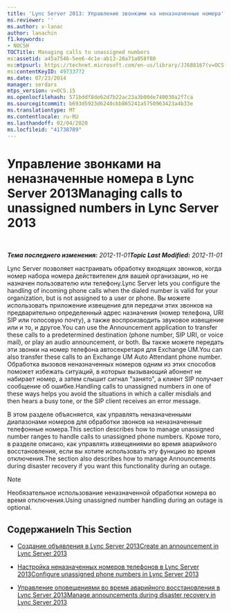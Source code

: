 ```yaml
---
title: 'Lync Server 2013: Управление звонками на неназначенные номера'
ms.reviewer: ''
ms.author: v-lanac
author: lanachin
f1.keywords:
- NOCSH
TOCTitle: Managing calls to unassigned numbers
ms:assetid: a45a7546-5ee6-4c1e-ab13-20a71a058f80
ms:mtpsurl: https://technet.microsoft.com/en-us/library/JJ688167(v=OCS.15)
ms:contentKeyID: 49733772
ms.date: 07/23/2014
manager: serdars
mtps_version: v=OCS.15
ms.openlocfilehash: 571bddf8de62d7b22ac23a3b00de740030a2f7ca
ms.sourcegitcommit: b693d5923d6240cbb865241a5750963423a4b33e
ms.translationtype: MT
ms.contentlocale: ru-RU
ms.lasthandoff: 02/04/2020
ms.locfileid: "41738789"
---
```

<div data-xmlns="http://www.w3.org/1999/xhtml">

<div class="topic" data-xmlns="http://www.w3.org/1999/xhtml" data-msxsl="urn:schemas-microsoft-com:xslt" data-cs="http://msdn.microsoft.com/en-us/">

<div data-asp="http://msdn2.microsoft.com/asp">

# <a name="managing-calls-to-unassigned-numbers-in-lync-server-2013"></a><span data-ttu-id="d0bdf-102">Управление звонками на неназначенные номера в Lync Server 2013</span><span class="sxs-lookup"><span data-stu-id="d0bdf-102">Managing calls to unassigned numbers in Lync Server 2013</span></span>

</div>

<div id="mainSection">

<div id="mainBody">

<span> </span>

<span data-ttu-id="d0bdf-103">_**Тема последнего изменения:** 2012-11-01_</span><span class="sxs-lookup"><span data-stu-id="d0bdf-103">_**Topic Last Modified:** 2012-11-01_</span></span>

<span data-ttu-id="d0bdf-104">Lync Server позволяет настраивать обработку входящих звонков, когда номер набора номера действителен для вашей организации, но не назначен пользователю или телефону.</span><span class="sxs-lookup"><span data-stu-id="d0bdf-104">Lync Server lets you configure the handling of incoming phone calls when the dialed number is valid for your organization, but is not assigned to a user or phone.</span></span> <span data-ttu-id="d0bdf-105">Вы можете использовать приложение извещения для передачи этих звонков на предварительно определенный адрес назначения (номер телефона, URI SIP или голосовую почту), а также воспроизводить звуковое извещение или и то, и другое.</span><span class="sxs-lookup"><span data-stu-id="d0bdf-105">You can use the Announcement application to transfer these calls to a predetermined destination (phone number, SIP URI, or voice mail), or play an audio announcement, or both.</span></span> <span data-ttu-id="d0bdf-106">Вы также можете передать эти звонки на номер телефона автосекретаря для Exchange UM.</span><span class="sxs-lookup"><span data-stu-id="d0bdf-106">You can also transfer these calls to an Exchange UM Auto Attendant phone number.</span></span> <span data-ttu-id="d0bdf-107">Обработка вызовов неназначенных номеров одним из этих способов поможет избежать ситуаций, в которых вызывающий абонент не набирает номер, а затем слышит сигнал "занято", а клиент SIP получает сообщение об ошибке.</span><span class="sxs-lookup"><span data-stu-id="d0bdf-107">Handling calls to unassigned numbers in one of these ways helps you avoid the situations in which a caller misdials and then hears a busy tone, or the SIP client receives an error message.</span></span>

<span data-ttu-id="d0bdf-108">В этом разделе объясняется, как управлять неназначенными диапазонами номеров для обработки звонков на неназначенные телефонные номера.</span><span class="sxs-lookup"><span data-stu-id="d0bdf-108">This section describes how to manage unassigned number ranges to handle calls to unassigned phone numbers.</span></span> <span data-ttu-id="d0bdf-109">Кроме того, в разделе описано, как управлять извещениями во время аварийного восстановления, если вы хотите использовать эту функцию во время отключения.</span><span class="sxs-lookup"><span data-stu-id="d0bdf-109">The section also describes how to manage Announcements during disaster recovery if you want this functionality during an outage.</span></span>

<div>


> [!NOTE]  
> <span data-ttu-id="d0bdf-110">Необязательное использование неназначенной обработки номера во время отключения.</span><span class="sxs-lookup"><span data-stu-id="d0bdf-110">Using unassigned number handling during an outage is optional.</span></span>



</div>

<div>

## <a name="in-this-section"></a><span data-ttu-id="d0bdf-111">Содержание</span><span class="sxs-lookup"><span data-stu-id="d0bdf-111">In This Section</span></span>

  - [<span data-ttu-id="d0bdf-112">Создание объявления в Lync Server 2013</span><span class="sxs-lookup"><span data-stu-id="d0bdf-112">Create an announcement in Lync Server 2013</span></span>](lync-server-2013-create-an-announcement.md)

  - [<span data-ttu-id="d0bdf-113">Настройка неназначенных номеров телефонов в Lync Server 2013</span><span class="sxs-lookup"><span data-stu-id="d0bdf-113">Configure unassigned phone numbers in Lync Server 2013</span></span>](lync-server-2013-configure-unassigned-phone-numbers.md)

  - [<span data-ttu-id="d0bdf-114">Управление оповещениями во время аварийного восстановления в Lync Server 2013</span><span class="sxs-lookup"><span data-stu-id="d0bdf-114">Manage announcements during disaster recovery in Lync Server 2013</span></span>](lync-server-2013-manage-announcements-during-disaster-recovery.md)

</div>

</div>

<span> </span>

</div>

</div>

</div>


